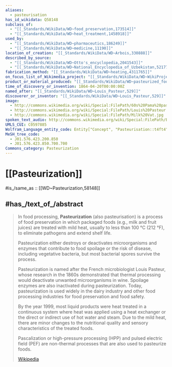 ```yaml
---
aliases:
  - pasteurisation
has_id_wikidata: Q58148
subclass_of:
  - "[[_Standards/WikiData/WD~food_preservation,173514]]"
  - "[[_Standards/WikiData/WD~heat_treatment,1458918]]"
used_by:
  - "[[_Standards/WikiData/WD~pharmaceutics,186249]]"
  - "[[_Standards/WikiData/WD~medicine,11190]]"
location_of_creation: "[[_Standards/WikiData/WD~Arbois,330888]]"
described_by_source:
  - "[[_Standards/WikiData/WD~Otto's_encyclopedia,2041543]]"
  - "[[_Standards/WikiData/WD~National_Encyclopedia_of_Uzbekistan,5217764]]"
fabrication_method: "[[_Standards/WikiData/WD~heating,4311765]]"
on_focus_list_of_Wikimedia_project: "[[_Standards/WikiData/WD~WikiProject_Zika_Corpus,54439832]]"
product_or_material_produced: "[[_Standards/WikiData/WD~pasteurized_food,131300899]]"
time_of_discovery_or_invention: 1864-04-20T00:00:00Z
named_after: "[[_Standards/WikiData/WD~Louis_Pasteur,529]]"
discoverer_or_inventor: "[[_Standards/WikiData/WD~Louis_Pasteur,529]]"
image:
  - http://commons.wikimedia.org/wiki/Special:FilePath/60s%20Pama%20pasteurizer.jpg
  - http://commons.wikimedia.org/wiki/Special:FilePath/Louis%20Pasteur.jpg
  - http://commons.wikimedia.org/wiki/Special:FilePath/Milk%20Vat.jpg
spoken_text_audio: http://commons.wikimedia.org/wiki/Special:FilePath/Es-PASTEURIZACION-article.ogg
UMLS_CUI: C0597885
Wolfram_Language_entity_code: Entity["Concept", "Pasteurisation::t4ft4"]
MeSH_tree_code:
  - J01.576.423.200.850
  - J01.576.423.850.700.700
Commons_category: Pasteurization
---
```


# [[Pasteurization]] 

#is_/same_as :: [[WD~Pasteurization,58148]] 

## #has_/text_of_/abstract 

> In food processing, **Pasteurization** (also pasteurisation) is a process of food preservation 
> in which packaged foods (e.g., milk and fruit juices) are treated with mild heat, 
> usually to less than 100 °C (212 °F), to eliminate pathogens and extend shelf life. 
> 
> Pasteurization either destroys or deactivates microorganisms and enzymes 
> that contribute to food spoilage or the risk of disease, 
> including vegetative bacteria, but most bacterial spores survive the process.
>
> Pasteurization is named after the French microbiologist Louis Pasteur, 
> whose research in the 1860s demonstrated 
> that thermal processing would deactivate unwanted microorganisms in wine. 
> Spoilage enzymes are also inactivated during pasteurization. 
> Today, pasteurization is used widely in the dairy industry and other food processing industries 
> for food preservation and food safety.
>
> By the year 1999, most liquid products were heat treated in a continuous system 
> where heat was applied using a heat exchanger or the direct or indirect use of hot water and steam. 
> Due to the mild heat, there are minor changes 
> to the nutritional quality and sensory characteristics of the treated foods. 
> 
> Pascalization or high-pressure processing (HPP) and pulsed electric field (PEF) 
> are non-thermal processes that are also used to pasteurize foods.
>
> [Wikipedia](https://en.wikipedia.org/wiki/Pasteurization) 


